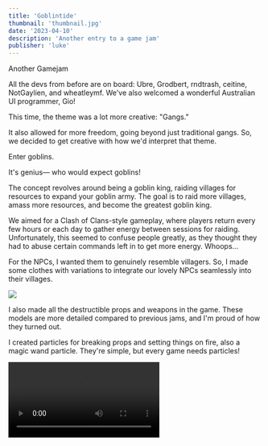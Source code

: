```yaml
---
title: 'Goblintide'
thumbnail: 'thumbnail.jpg'
date: '2023-04-10'
description: 'Another entry to a game jam'
publisher: 'luke'
---
```


Another Gamejam

All the devs from before are on board: Ubre, Grodbert, rndtrash, ceitine, NotGaylien, and wheatleymf. We've also welcomed a wonderful Australian UI programmer, Gio!

This time, the theme was a lot more creative: "Gangs."

It also allowed for more freedom, going beyond just traditional gangs. So, we decided to get creative with how we'd interpret that theme.

<Heading title="Wait... Goblins?" />

Enter goblins.

It's genius— who would expect goblins!

The concept revolves around being a goblin king, raiding villages for resources to expand your goblin army. The goal is to raid more villages, amass more resources, and become the greatest goblin king.

We aimed for a Clash of Clans-style gameplay, where players return every few hours or each day to gather energy between sessions for raiding. Unfortunately, this seemed to confuse people greatly, as they thought they had to abuse certain commands left in to get more energy. Whoops...

<Heading title="Clothes and Props" caption="by Luke" />

For the NPCs, I wanted them to genuinely resemble villagers. So, I made some clothes with variations to integrate our lovely NPCs seamlessly into their villages.

<Img src="clothing.png" />

I also made all the destructible props and weapons in the game. These models are more detailed compared to previous jams, and I'm proud of how they turned out.

<Heading title="Particles" caption="by Luke" />

I created particles for breaking props and setting things on fire, also a magic wand particle. They're simple, but every game needs particles!

<Video src="wood_particle.mp4" />

<Heading title="Voicelines" caption="by Luke" />

Those annoying screaming villagers... They're me.

They're all a British man making random gibberish noises.

I also recorded some quick tutorial narration voice lines to prevent the game from being too confusing.

Admittedly, I'm not cut out to be a voice actor.

